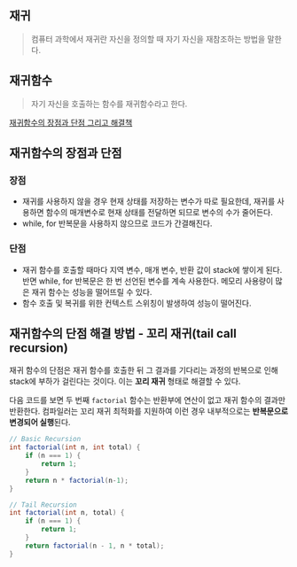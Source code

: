 ## 재귀
> 컴퓨터 과학에서 재귀란 자신을 정의할 때 자기 자신을 재참조하는 방법을 말한다.

## 재귀함수
> 자기 자신을 호출하는 함수를 재귀함수라고 한다. 

[재귀함수의 장점과 단점 그리고 해결책](https://catsbi.oopy.io/dbcc8c79-4600-4655-b2e2-b76eb7309e60)

## 재귀함수의 장점과 단점

### 장점

- 재귀를 사용하지 않을 경우 현재 상태를 저장하는 변수가 따로 필요한데, 재귀를 사용하면 함수의 매개변수로 현재 상태를 전달하면 되므로 변수의 수가 줄어든다.
- while, for 반복문을 사용하지 않으므로 코드가 간결해진다.

### 단점

- 재귀 함수를 호출할 때마다 지역 변수, 매개 변수, 반환 값이 stack에 쌓이게 된다. 반면 while, for 반복문은 한 번 선언된 변수를 계속 사용한다. 메모리 사용량이 많은 재귀 함수는 성능을 떨어뜨릴 수 있다.
- 함수 호출 및 복귀를 위한 컨텍스트 스위칭이 발생하여 성능이 떨어진다.

## 재귀함수의 단점 해결 방법 - 꼬리 재귀(tail call recursion)

재귀 함수의 단점은 재귀 함수를 호출한 뒤 그 결과를 기다리는 과정의 반복으로 인해 stack에 부하가 걸린다는 것이다. 이는 **꼬리 재귀** 형태로 해결할 수 있다.

다음 코드를 보면 두 번째 `factorial` 함수는 반환부에 연산이 없고 재귀 함수의 결과만 반환한다. 컴파일러는 꼬리 재귀 최적화를 지원하여 이런 경우 내부적으로는 **반복문으로 변경되어 실행**된다.

```java
// Basic Recursion
int factorial(int n, int total) { 
    if (n === 1) { 
        return 1; 
    } 
    return n * factorial(n-1);
}

// Tail Recursion
int factorial(int n, total) {
    if (n === 1) { 
        return 1; 
    } 
    return factorial(n - 1, n * total);
}
```
